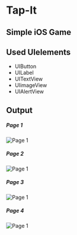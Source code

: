 # Tap-It
## Simple iOS Game 
## Used UIelements
- UIButton
- UILabel
- UITextView
- UIimageView
- UIAlertView

## Output
##### Page 1
![Page 1](1.jpg)

##### Page 2
![Page 1](2.jpg)

##### Page 3
![Page 1](3.jpg)

##### Page 4
![Page 1](4.jpg)
